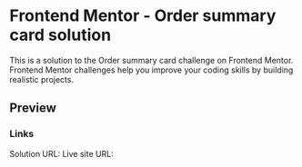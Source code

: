 # Frontend Mentor - Order summary card solution
 This is a solution to the Order summary card challenge on Frontend Mentor. Frontend Mentor challenges help you improve your coding skills by building realistic projects.
## Preview

### Links
Solution URL: 
Live site URL: 


